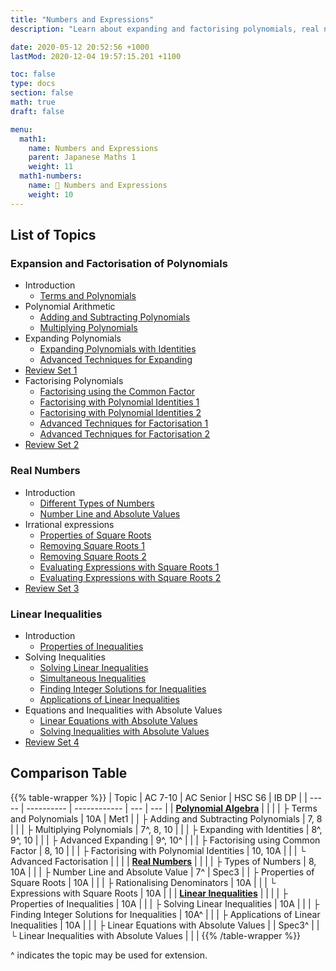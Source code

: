 ```yaml
---
title: "Numbers and Expressions"
description: "Learn about expanding and factorising polynomials, real numbers and surds, and solving inequalities."

date: 2020-05-12 20:52:56 +1000
lastMod: 2020-12-04 19:57:15.201 +1100

toc: false
type: docs
section: false
math: true
draft: false

menu:
  math1:
    name: Numbers and Expressions
    parent: Japanese Maths 1
    weight: 11
  math1-numbers:
    name: 📙 Numbers and Expressions
    weight: 10
---
```


## List of Topics

### Expansion and Factorisation of Polynomials

- Introduction
  - [Terms and Polynomials](polynomials/terms-and-polynomials)
- Polynomial Arithmetic
  - [Adding and Subtracting Polynomials](polynomials/adding-polynomials)
  - [Multiplying Polynomials](polynomials/multiplying-polynomials)
- Expanding Polynomials
  - [Expanding Polynomials with Identities](polynomials/expanding-identities)
  - [Advanced Techniques for Expanding](polynomials/advanced-expanding)
- [Review Set 1](polynomials/review-1)
- Factorising Polynomials
  - [Factorising using the Common Factor](polynomials/factorising-common-factor/)
  - [Factorising with Polynomial Identities 1](polynomials/factorising-identities-1/)
  - [Factorising with Polynomial Identities 2](polynomials/factorising-identities-2/)
  - [Advanced Techniques for Factorisation 1](polynomials/advanced-factorising-1/)
  - [Advanced Techniques for Factorisation 2](polynomials/advanced-factorising-2/)
- [Review Set 2](polynomials/review-2)

### Real Numbers

- Introduction
  - [Different Types of Numbers](numbers/types-of-numbers)
  - [Number Line and Absolute Values](numbers/absolute-values)
- Irrational expressions
  - [Properties of Square Roots](numbers/square-roots/)
  - [Removing Square Roots 1](numbers/removing-roots-1)
  - [Removing Square Roots 2](numbers/removing-roots-2)
  - [Evaluating Expressions with Square Roots 1](numbers/expressions-square-roots-1)
  - [Evaluating Expressions with Square Roots 2](numbers/expressions-square-roots-2)
- [Review Set 3](numbers/review-3/)

### Linear Inequalities

- Introduction
  - [Properties of Inequalities](inequalities/properties)
- Solving Inequalities
  - [Solving Linear Inequalities](inequalities/solving-inequalities/)
  - [Simultaneous Inequalities](inequalities/simultaneous-inequalities/)
  - [Finding Integer Solutions for Inequalities](inequalities/integer-solutions)
  - [Applications of Linear Inequalities](inequalities/applications)
- Equations and Inequalities with Absolute Values
  - [Linear Equations with Absolute Values](inequalities/absolute-value-equations)
  - [Solving Inequalities with Absolute Values](inequalities/absolute-value-inequalities)
- [Review Set 4](inequalities/review-4)

## Comparison Table

{{% table-wrapper %}}
| Topic | AC 7-10 | AC Senior | HSC S6 | IB DP |
| ----- | ---------- | ------------ | --- | --- |
| **[Polynomial Algebra](polynomials/)** | | |
| ├ Terms and Polynomials | 10A | Met1 |
| ├ Adding and Subtracting Polynomials | 7, 8 | |
| ├ Multiplying Polynomials | 7^, 8, 10 | |
| ├ Expanding with Identities | 8^, 9^, 10 | |
| ├ Advanced Expanding | 9^, 10^ | |
| ├ Factorising using Common Factor | 8, 10 | |
| ├ Factorising with Polynomial Identities | 10, 10A | |
| └ Advanced Factorisation | | |
| **[Real Numbers](numbers/)** | | |
| ├ Types of Numbers | 8, 10A | |
| ├ Number Line and Absolute Value | 7^ | Spec3 |
| ├ Properties of Square Roots | 10A | |
| ├ Rationalising Denominators | 10A | |
| └ Expressions with Square Roots | 10A | |
| **[Linear Inequalities](inequalities/)** | | |
| ├ Properties of Inequalities | 10A | |
| ├ Solving Linear Inequalities | 10A | |
| ├ Finding Integer Solutions for Inequalities | 10A^ | |
| ├ Applications of Linear Inequalities | 10A | |
| ├ Linear Equations with Absolute Values |  | Spec3^ |
| └ Linear Inequalities with Absolute Values |  |  |
{{% /table-wrapper %}}

^ indicates the topic may be used for extension.
